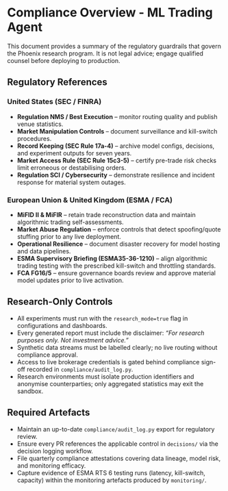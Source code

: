 # Compliance Overview - ML Trading Agent

This document provides a summary of the regulatory guardrails that govern the Phoenix research program. It is not legal advice; engage qualified counsel before deploying to production.

## Regulatory References

### United States (SEC / FINRA)
- **Regulation NMS / Best Execution** – monitor routing quality and publish venue statistics.
- **Market Manipulation Controls** – document surveillance and kill-switch procedures.
- **Record Keeping (SEC Rule 17a-4)** – archive model configs, decisions, and experiment outputs for seven years.
- **Market Access Rule (SEC Rule 15c3-5)** – certify pre-trade risk checks limit erroneous or destabilising orders.
- **Regulation SCI / Cybersecurity** – demonstrate resilience and incident response for material system outages.

### European Union & United Kingdom (ESMA / FCA)
- **MiFID II & MiFIR** – retain trade reconstruction data and maintain algorithmic trading self-assessments.
- **Market Abuse Regulation** – enforce controls that detect spoofing/quote stuffing prior to any live deployment.
- **Operational Resilience** – document disaster recovery for model hosting and data pipelines.
- **ESMA Supervisory Briefing (ESMA35-36-1210)** – align algorithmic trading testing with the prescribed kill-switch and throttling standards.
- **FCA FG16/5** – ensure governance boards review and approve material model updates prior to live activation.

## Research-Only Controls
- All experiments must run with the `research_mode=true` flag in configurations and dashboards.
- Every generated report must include the disclaimer: _“For research purposes only. Not investment advice.”_
- Synthetic data streams must be labelled clearly; no live routing without compliance approval.
- Access to live brokerage credentials is gated behind compliance sign-off recorded in `compliance/audit_log.py`.
- Research environments must isolate production identifiers and anonymise counterparties; only aggregated statistics may exit the sandbox.

## Required Artefacts
- Maintain an up-to-date `compliance/audit_log.py` export for regulatory review.
- Ensure every PR references the applicable control in `decisions/` via the decision logging workflow.
- File quarterly compliance attestations covering data lineage, model risk, and monitoring efficacy.
- Capture evidence of ESMA RTS 6 testing runs (latency, kill-switch, capacity) within the monitoring artefacts produced by `monitoring/`.
